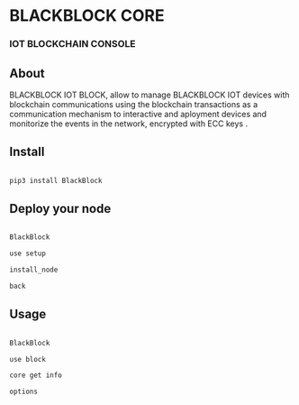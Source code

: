 # BLACKBLOCK CORE

### IOT BLOCKCHAIN CONSOLE


## About

BLACKBLOCK IOT BLOCK, allow to manage BLACKBLOCK IOT devices with blockchain communications using the blockchain transactions as a communication mechanism to interactive and aployment devices and monitorize the events in the network, encrypted with ECC keys .


## Install

```Bash

pip3 install BlackBlock

```

## Deploy your node

```Bash

BlackBlock

use setup 

install_node

back

```

## Usage 

```Bash

BlackBlock

use block

core get info

options

```


